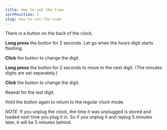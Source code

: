 ```yaml
---
title: How to set the time
sortPosition: 1
slug: how-to-set-the-time
---
```



There is a button on the back of the clock.

**Long press** the button for 2 seconds. Let go when the hours digit starts flashing.

**Click** the button to change the digit.

**Long press** the button for 2 seconds to move to the next digit. (The minutes digits are set separately.)

**Click** the button to change the digit.

Repeat for the last digit.

Hold the button again to return to the regular clock mode.

_NOTE:_ If you unplug the clock, the time it was unplugged is stored and loaded next time you plug it in. So if you unplug it and replug 5 minutes later, it will be 5 minutes behind.
